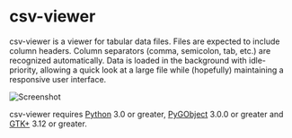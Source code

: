 csv-viewer
==========

csv-viewer is a viewer for tabular data files. Files are expected to
include column headers. Column separators (comma, semicolon, tab, etc.)
are recognized automatically. Data is loaded in the background with
idle-priority, allowing a quick look at a large file while (hopefully)
maintaining a responsive user interface.

![Screenshot](http://dl.dropboxusercontent.com/u/39625783/csv-viewer-1.png)

csv-viewer requires [Python][1] 3.0 or greater, [PyGObject][2] 3.0.0 or
greater and [GTK+][3] 3.12 or greater.

[1]: http://www.python.org/
[2]: http://wiki.gnome.org/Projects/PyGObject
[3]: http://www.gtk.org/
